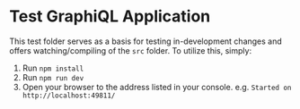 # Test GraphiQL Application

This test folder serves as a basis for testing in-development changes
and offers watching/compiling of the `src` folder. To utilize this, simply:

1. Run `npm install`
2. Run `npm run dev`
3. Open your browser to the address listed in your console. e.g. `Started on http://localhost:49811/`
